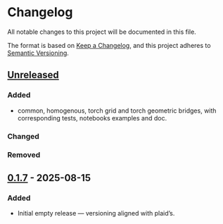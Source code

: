 # Changelog

All notable changes to this project will be documented in this file.

The format is based on [Keep a Changelog](https://keepachangelog.com/en/1.1.0/),
and this project adheres to [Semantic Versioning](https://semver.org/spec/v2.0.0.html).

## [Unreleased]

### Added

- common, homogenous, torch grid and torch geometric bridges, with corresponding tests, notebooks examples and doc.

### Changed

### Removed

## [0.1.7] - 2025-08-15

### Added

- Initial empty release — versioning aligned with plaid’s.

[unreleased]: https://github.com/PLAID-lib/plaid-bridges/compare/0.1.7...HEAD
[0.1.7]: https://github.com/PLAID-lib/plaid-bridges/releases/tag/0.1.7
